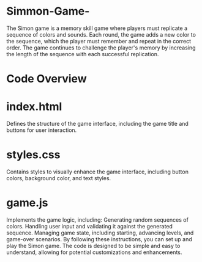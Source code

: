 # Simmon-Game-
The Simon game is a memory skill game where players must replicate a sequence of colors and sounds. Each round, the game adds a new color to the sequence, which the player must remember and repeat in the correct order. The game continues to challenge the player's memory by increasing the length of the sequence with each successful replication.

# Code Overview

# index.html
Defines the structure of the game interface, including the game title and buttons for user interaction.

# styles.css
Contains styles to visually enhance the game interface, including button colors, background color, and text styles.

# game.js
Implements the game logic, including:
Generating random sequences of colors.
Handling user input and validating it against the generated sequence.
Managing game state, including starting, advancing levels, and game-over scenarios.
By following these instructions, you can set up and play the Simon game. The code is designed to be simple and easy to understand, allowing for potential customizations and enhancements.

